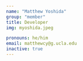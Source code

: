 ```yaml
---
name: "Matthew Yoshida"
group: "member"
title: Developer
img: myoshida.jpeg

pronouns: he/him
email: matthewcy@g.ucla.edu
inactive: true
---
```

